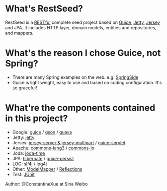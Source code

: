 # What's RestSeed? #

RestSeed is a [RESTful](https://jax-rs-spec.java.net/) complete seed project based on [Guice](https://code.google.com/p/google-guice/), [Jetty](http://www.eclipse.org/jetty/), [Jersey](http://jersey.java.net/) and JPA.
It includes HTTP layer, domain models, entities and repositories, and mappers.

# What's the reason I chose Guice, not Spring? #

- There are many Spring examples on the web. e.g. [SpringSide](https://github.com/springside/springside4/)
- Guice is light weight, easy to use and based on coding configuration. It's so graceful!

# What're the components contained in this project? #

- Google:
[guice](https://code.google.com/p/google-guice/) /
[gson](https://code.google.com/p/google-gson/) /
[guava](https://code.google.com/p/guava-libraries/)
- Jetty:
[jetty](http://www.eclipse.org/jetty/)
- Jersey:
[jersey-server & jersey-multipart](http://jersey.java.net/) /
[guice-servlet](https://code.google.com/p/google-guice/wiki/Servlets)
- Apache:
[commons-lang3](http://commons.apache.org/lang/) /
[commons-io](http://commons.apache.org/io/)
- Joda:
[joda-time](http://joda-time.sourceforge.net/)
- JPA:
[hibernate](http://www.hibernate.org/) /
[guice-persist](https://code.google.com/p/google-guice/wiki/GuicePersist/)
- LOG:
[slf4j](http://www.slf4j.org/) /
[log4j](http://logging.apache.org/log4j/1.2/)
- Other:
[ModelMapper](http://modelmapper.org/) / [Reflections](https://code.google.com/p/reflections/)
- Test:
[JUnit](http://www.junit.org/)

Author: @ConstantineXue at Sina Weibo